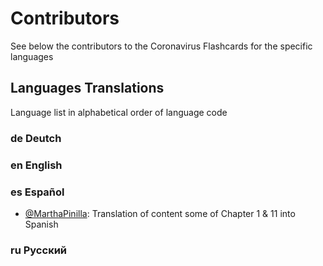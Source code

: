 # Contributors
See below the contributors to the Coronavirus Flashcards for the specific languages

## Languages Translations
Language list in alphabetical order of language code

### de Deutch

### en English

### es Español
  - [@MarthaPinilla](https://github.com/MarthaPinilla): Translation of content some of Chapter 1 & 11 into Spanish

### ru Русский
